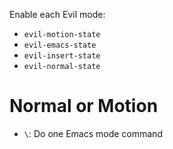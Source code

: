 Enable each Evil mode:

- `evil-motion-state`
- `evil-emacs-state`
- `evil-insert-state`
- `evil-normal-state`

# Normal or Motion

- `\`: Do one Emacs mode command
